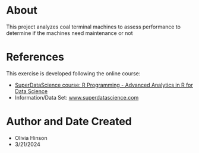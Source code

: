 # About
This project analyzes coal terminal machines to assess performance to determine if the machines need maintenance or not

# References
This exercise is developed following the online course: 

- [SuperDataScience course: R Programming - Advanced Analytics in R for Data Science](https://community.superdatascience.com/c/r-advanced/)
- Information/Data Set: www.superdatascience.com

# Author and Date Created
- Olivia Hinson
- 3/21/2024
